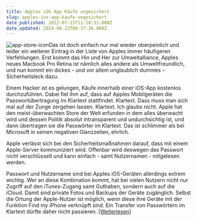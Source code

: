 ```yaml
---
title: Apples iOS App Käufe ungesichert
slug: apples-ios-app-kaufe-ungesichert
date_published: 2012-07-15T11:18:33.000Z
date_updated: 2018-08-22T09:37:36.000Z
---
```


![app-store-icon](//picdump.thafaker.de/2012/07/app-store-icon-100x100.png)Das ist doch einfach nur mal wieder oberpeinlich und leider ein weiterer Eintrag in der Liste von Apples immer häufigeren Verfehlungen. Erst kommt das Hin und Her zur Umweltalliance, Apples neues Macbook Pro Retina ist nämlich alles andere als Umweltfreundlich, und nun kommt ein dickes - und vor allem unglaublich dummes - Sicherheitsleck dazu.

Einem Hacker ist es gelungen, Käufe innerhalb einer iOS-App kostenlos durchzuführen. Dabei fiel ihm auf, dass auf Apples Mobilgeräten die Passwortübertragung im Klartext stattfindet. Klartext. Dass muss man sich mal auf der Zunge zergehen lassen. Klartext. Ich glaubs nicht. Apple hat den meist-überwachten Store der Welt erfunden in dem alles überwacht wird und dessen Politik absolut intransparent und undurchsichtig ist, und dann übertragen sie die Passwörter im Klartext. Das ist schlimmer als bei Microsoft in seinen negativen Glanzzeiten, ehrlich.

Apple verlässt sich bei den Sicherheitsmaßnahmen darauf, dass mit einem Apple-Server kommuniziert wird. Offenbar wird deswegen das Passwort nicht verschlüsselt und kann einfach - samt Nutzernamen - mitgelesen werden.

Passwort und Nutzername sind bei Apples iOS-Geräten allerdings extrem wichtig. Wer an diese Kombination kommt, hat bei vielen Nutzern nicht nur Zugriff auf den iTunes-Zugang samt Guthaben, sondern auch auf die iCloud. Damit sind private Fotos und Backups der Geräte zugänglich. Selbst die Ortung der Apple-Nutzer ist möglich, wenn diese ihre Geräte mit der Funktion Find my iPhone verknüpft sind. Ein Transfer von Passwörtern im Klartext dürfte daher nicht passieren. [[Weiterlesen](http://www.golem.de/news/ios-einkaeufe-in-app-store-arbeitet-mit-klartextpasswoertern-1207-93198.html)]
